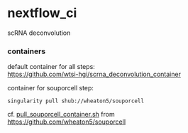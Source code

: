 # nextflow_ci

scRNA deconvolution


### containers

default container for all steps:  
https://github.com/wtsi-hgi/scrna_deconvolution_container
  

container for souporcell step:
```
singularity pull shub://wheaton5/souporcell
```
cf. [pull_souporcell_container.sh](pull_souporcell_container.sh)
from https://github.com/wheaton5/souporcell